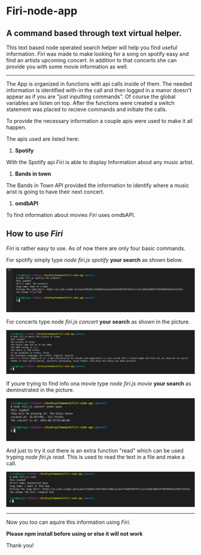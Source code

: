 # Firi-node-app

## A command based through text virtual helper.



This text based node operated search helper will help you find useful information. *Firi* was made to make looking for a song on spotify easy and find an artists upcoming concert. In addition to that concerts she can provide you with some movie information as well.
__________________________________________________________________________________

The App is organized in functions with api calls inside of them. The needed information is identified with-in the call and then logged in a manor doesn't appear as if you are "just inputting commands".
Of course the global variables are listen on top.
After the functions were created a switch statement was placed to recieve commands and initiate the calls.


            
To provide the necessary information a couple apis were used to make it all happen. 

The apis used are listed here:

1. **Spotify**

With the Spotify api *Firi* is able to display Information about any music artist.

1. **Bands in town**

The Bands in Town API provided the information to identify where a music arist is going to have their next concert.

1. **omdbAPI**

To find information about movies *Firi* uses omdbAPI.


## How to use *Firi*

*Firi* is rather easy to use. As of now there are only four basic commands.

For spotify simply type *node firi.js spotify* **your search**
as shown below.

![spotify call](/ReadMeImages/Spotifysc.png)



For concerts type *node firi.js concert* **your search**
as shown in the picture.

![concert call](/ReadMeImages/concertsc.png)



If youre trying to find info ona movie type *node firi.js movie* **your search**
as deminstrated in the picture.

![movie call](/ReadMeImages/moviesc.png)



And just to try it out there is an extra function "read" which can be used tryping
*node firi.js read*. This is used to read the text in a file and make a call.

![read call](/ReadMeImages/readsc.png)

______________________________________________________________________________________


Now you too can aquire this information using *Firi*.

**Please npm install before using or else it will not work**

Thank you!